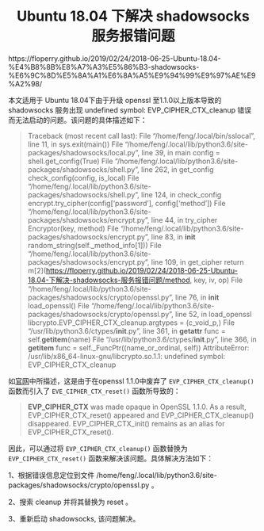 <h1 align="center">Ubuntu 18.04 下解决 shadowsocks 服务报错问题</h1>
https://floperry.github.io/2019/02/24/2018-06-25-Ubuntu-18.04-%E4%B8%8B%E8%A7%A3%E5%86%B3-shadowsocks-%E6%9C%8D%E5%8A%A1%E6%8A%A5%E9%94%99%E9%97%AE%E9%A2%98/





本文适用于 Ubuntu 18.04下由于升级 openssl 至1.1.0以上版本导致的 shadowsocks 服务出现 undefined symbol: EVP_CIPHER_CTX_cleanup 错误而无法启动的问题。该问题的具体描述如下：



> Traceback (most recent call last):
> File “/home/feng/.local/bin/sslocal”, line 11, in
> sys.exit(main())
> File “/home/feng/.local/lib/python3.6/site-packages/shadowsocks/local.py”, line 39, in main
> config = shell.get_config(True)
> File “/home/feng/.local/lib/python3.6/site-packages/shadowsocks/shell.py”, line 262, in get_config
> check_config(config, is_local)
> File “/home/feng/.local/lib/python3.6/site-packages/shadowsocks/shell.py”, line 124, in check_config
> encrypt.try_cipher(config[‘password’], config[‘method’])
> File “/home/feng/.local/lib/python3.6/site-packages/shadowsocks/encrypt.py”, line 44, in try_cipher
> Encryptor(key, method)
> File “/home/feng/.local/lib/python3.6/site-packages/shadowsocks/encrypt.py”, line 83, in **init**
> random_string(self._method_info[1]))
> File “/home/feng/.local/lib/python3.6/site-packages/shadowsocks/encrypt.py”, line 109, in get_cipher
> return m[2](https://floperry.github.io/2019/02/24/2018-06-25-Ubuntu-18.04-下解决-shadowsocks-服务报错问题/method, key, iv, op)
> File “/home/feng/.local/lib/python3.6/site-packages/shadowsocks/crypto/openssl.py”, line 76, in **init**
> load_openssl()
> File “/home/feng/.local/lib/python3.6/site-packages/shadowsocks/crypto/openssl.py”, line 52, in load_openssl
> libcrypto.EVP_CIPHER_CTX_cleanup.argtypes = (c_void_p,)
> File “/usr/lib/python3.6/ctypes/**init**.py”, line 361, in **getattr**
> func = self.**getitem**(name)
> File “/usr/lib/python3.6/ctypes/**init**.py”, line 366, in **getitem**
> func = self._FuncPtr((name_or_ordinal, self))
> AttributeError: /usr/lib/x86_64-linux-gnu/libcrypto.so.1.1: undefined symbol: EVP_CIPHER_CTX_cleanup

如[官网](https://www.openssl.org/docs/man1.1.0/crypto/EVP_CIPHER_CTX_reset.html)中所描述，这是由于在openssl 1.1.0中废弃了 `EVP_CIPHER_CTX_cleanup()` 函数而引入了 `EVE_CIPHER_CTX_reset()` 函数所导致的：

> **EVP_CIPHER_CTX** was made opaque in OpenSSL 1.1.0. As a result, EVP_CIPHER_CTX_reset() appeared and EVP_CIPHER_CTX_cleanup() disappeared. EVP_CIPHER_CTX_init() remains as an alias for EVP_CIPHER_CTX_reset().

因此，可以通过将 `EVP_CIPHER_CTX_cleanup()` 函数替换为 `EVP_CIPHER_CTX_reset()` 函数来解决该问题。具体解决方法如下：

1、根据错误信息定位到文件 /home/feng/.local/lib/python3.6/site-packages/shadowsocks/crypto/openssl.py 。

2、搜索 cleanup 并将其替换为 reset 。

3、重新启动 shadowsocks, 该问题解决。